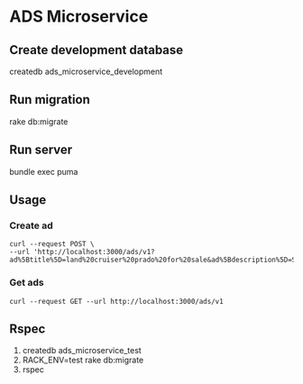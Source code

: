 # ADS Microservice

## Create development database

createdb ads_microservice_development

## Run migration

rake db:migrate

## Run server
bundle exec puma

## Usage

### Create ad

```
curl --request POST \
--url 'http://localhost:3000/ads/v1?ad%5Btitle%5D=land%20cruiser%20prado%20for%20sale&ad%5Bdescription%5D=Selling%20brand%20new%20car!&ad%5Bcity%5D=%D0%9C%D0%B0%D0%B3%D0%B0%D0%B4%D0%B0%D0%BD&user_id=123'
```

### Get ads

```
curl --request GET --url http://localhost:3000/ads/v1
```

## Rspec

1. createdb ads_microservice_test
2. RACK_ENV=test rake db:migrate
3. rspec
